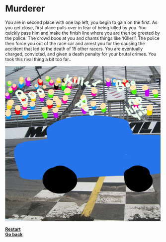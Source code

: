 # Murderer  
You are in second place with one lap left, you begin to gain on the first. As you get close, first place pulls over in fear of being killed by you. You quickly pass him and make the finish line where you are then be greeted by the police. The crowd boos at you and chants things like ‘Killer!’. The police then force you out of the race car and arrest you for the causing the accident that led to the death of 15 other racers. You are eventually charged, convicted, and given a death penalty for your brutal crimes. You took this rival thing a bit too far..  

![hate-forever.png](../pictures/hate-forever.png)  

[**Restart**](../arrive-at-race.md)  
[**Go back**](rival-explode.md)
